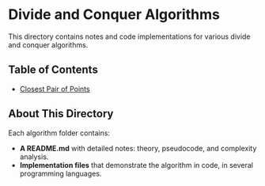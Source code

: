 # Divide and Conquer Algorithms

This directory contains notes and code implementations for various divide and conquer algorithms.

## Table of Contents

- [Closest Pair of Points](./closest_pair/README.md)

## About This Directory

Each algorithm folder contains:
- **A README.md** with detailed notes: theory, pseudocode, and complexity analysis.
- **Implementation files** that demonstrate the algorithm in code, in several programming languages.
